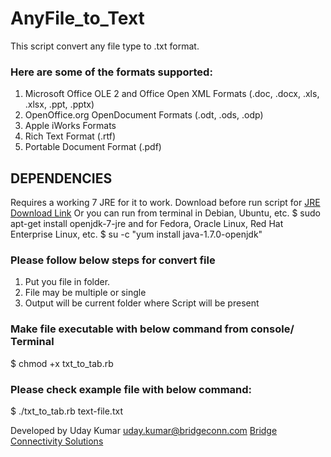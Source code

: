 # AnyFile_to_Text

This script convert any file type to .txt format.

### Here are some of the formats supported:
1. Microsoft Office OLE 2 and Office Open XML Formats (.doc, .docx, .xls, .xlsx, .ppt, .pptx)
2. OpenOffice.org OpenDocument Formats (.odt, .ods, .odp)
3. Apple iWorks Formats
4. Rich Text Format (.rtf)
5. Portable Document Format (.pdf)

## DEPENDENCIES
Requires a working 7 JRE for it to work. Download before run script for [JRE Download Link](http://openjdk.java.net/install/) Or you can run from terminal in Debian, Ubuntu, etc. $ sudo apt-get install openjdk-7-jre and for Fedora, Oracle Linux, Red Hat Enterprise Linux, etc. $ su -c "yum install java-1.7.0-openjdk"

### Please follow below steps for convert file
1. Put you file in folder.
2. File may be multiple or single
3. Output will be current folder where Script will be present

### Make file executable with below command from console/ Terminal
$ chmod +x txt_to_tab.rb

### Please check example file with below command:
$ ./txt_to_tab.rb text-file.txt

Developed by Uday Kumar uday.kumar@bridgeconn.com [Bridge Connectivity Solutions](http://bridgeconn.com/)

